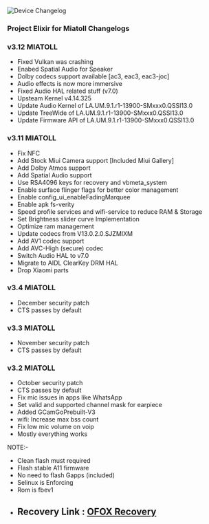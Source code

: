 ![Device Changelog](https://i.imgur.com/C0Wcdr5.png)
### Project Elixir for Miatoll Changelogs

### v3.12 MIATOLL
- Fixed Vulkan was crashing
- Enabed Spatial Audio for Speaker
- Dolby codecs support available [ac3, eac3, eac3-joc]
- Audio effects is now more immersive
- Fixed Audio HAL related stuff (v7.0)
- Upsteam Kernel v4.14.325
- Update Audio Kernel of LA.UM.9.1.r1-13900-SMxxx0.QSSI13.0
- Update TreeWide of LA.UM.9.1.r1-13900-SMxxx0.QSSI13.0
- Update Firmware API of LA.UM.9.1.r1-13900-SMxxx0.QSSI13.0

### v3.11 MIATOLL
- Fix NFC
- Add Stock Miui Camera support [Included Miui Gallery]
- Add Dolby Atmos support
- Add Spatial Audio support
- Use RSA4096 keys for recovery and vbmeta_system
- Enable surface flinger flags for better color management
- Enable config_ui_enableFadingMarquee
- Enable apk fs-verity
- Speed profile services and wifi-service to reduce RAM & Storage
- Set Brightness slider curve Implementation
- Optimize ram management
- Update codecs from V13.0.2.0.SJZMIXM
- Add AV1 codec support
- Add AVC-High (secure) codec
- Switch Audio HAL to v7.0
- Migrate to AIDL ClearKey DRM HAL
- Drop Xiaomi parts

### v3.4 MIATOLL

- December security patch
- CTS passes by default

### v3.3 MIATOLL

- November security patch
- CTS passes by default

### v3.2 MIATOLL
- October security patch
- CTS passes by default
- Fix mic issues in apps like WhatsApp
- Set valid and supported channel mask for earpiece
- Added GCamGoPrebuilt-V3
- wifi: Increase max bss count
- Fix low mic volume on voip
- Mostly everything works

NOTE:- 
- Clean flash must required
- Flash stable A11 firmware 
- No need to flash Gapps (included)
- Selinux is Enforcing
- Rom is fbev1
- ## Recovery Link : [OFOX Recovery](https://orangefox.download/release/6327989a3c05f43c193c0acb)

